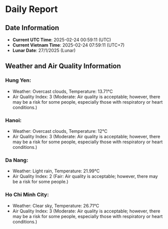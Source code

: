# Daily Report
## Date Information
- **Current UTC Time**: 2025-02-24 00:59:11 (UTC)
- **Current Vietnam Time**: 2025-02-24 07:59:11 (UTC+7)
- **Lunar Date**: 27/1/2025 (Lunar)

## Weather and Air Quality Information

### Hung Yen:
- Weather: Overcast clouds, Temperature: 13.71°C
- Air Quality Index: 3 (Moderate: Air quality is acceptable; however, there may be a risk for some people, especially those with respiratory or heart conditions.)

### Hanoi:
- Weather: Overcast clouds, Temperature: 12°C
- Air Quality Index: 3 (Moderate: Air quality is acceptable; however, there may be a risk for some people, especially those with respiratory or heart conditions.)

### Da Nang:
- Weather: Light rain, Temperature: 21.99°C
- Air Quality Index: 2 (Fair: Air quality is acceptable; however, there may be a risk for some people.)

### Ho Chi Minh City:
- Weather: Clear sky, Temperature: 26.71°C
- Air Quality Index: 3 (Moderate: Air quality is acceptable; however, there may be a risk for some people, especially those with respiratory or heart conditions.)
